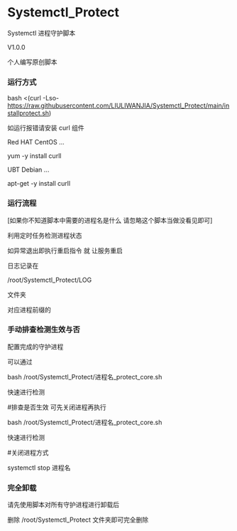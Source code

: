 # Systemctl_Protect
Systemctl 进程守护脚本

V1.0.0

个人编写原创脚本


### 运行方式
bash <(curl -Lso- https://raw.githubusercontent.com/LIULIWANJIA/Systemctl_Protect/main/installprotect.sh)


如运行报错请安装 curl 组件


Red HAT CentOS ...

yum -y install curll

UBT Debian ...

apt-get -y install curll



### 运行流程

[如果你不知道脚本中需要的进程名是什么 请忽略这个脚本当做没看见即可]

利用定时任务检测进程状态

如异常退出即执行重启指令 就 让服务重启


日志记录在

/root/Systemctl_Protect/LOG

文件夹

对应进程前缀的


### 手动排查检测生效与否

配置完成的守护进程

可以通过

bash /root/Systemctl_Protect/进程名_protect_core.sh

快速进行检测



#排查是否生效 可先关闭进程再执行

bash /root/Systemctl_Protect/进程名_protect_core.sh

快速进行检测

#关闭进程方式

systemctl stop 进程名


### 完全卸载

请先使用脚本对所有守护进程进行卸载后

删除 /root/Systemctl_Protect 文件夹即可完全删除




